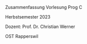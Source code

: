 Zusammenfassung Vorlesung Prog C

Herbstsemester 2023

Dozent: Prof. Dr. Christian Werner

OST Rapperswil
